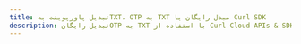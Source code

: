 ---title: تبدیل پاورپوینت بهTXT، OTP به TXT مبدل رایگان یا Curl SDKdescription: تبدیل رایگانOTP به TXT با استفاده از Curl Cloud APIs & SDK. همچنین اسناد Microsoft PowerPoint را در Cloud ایجاد، ویرایش و رندر کنید.---